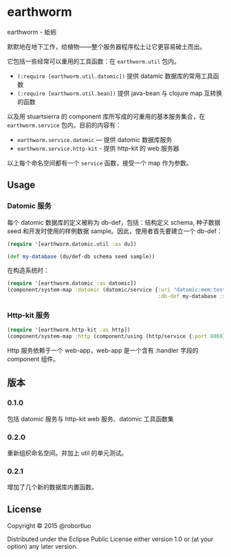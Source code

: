 # earthworm

earthworm - 蚯蚓

默默地在地下工作，给植物——整个服务器程序松土让它更容易破土而出。

它包括一些经常可以重用的工具函数：在 `earthworm.util` 包内。

 * `(:require [earthworm.util.datomic])` 提供 datamic 数据库的常用工具函数
 * `(:require [earthworm.util.bean])` 提供 java-bean 与 clojure map 互转换的函数


以及用 stuartsierra 的 component 库所写成的可重用的基本服务集合，在 `earthworm.service` 包内。目前的内容有：

 * `earthworm.service.datomic` — 提供 datomic 数据库服务
 * `earthworm.service.http-kit` - 提供 http-kit 的 web 服务器

以上每个命名空间都有一个 `service` 函数，接受一个 map 作为参数。

## Usage

### Datomic 服务

每个 datomic 数据库的定义被称为 db-def，包括：结构定义 schema, 种子数据 seed 和开发时使用的样例数据 sample。因此，使用者首先要建立一个 db-def：

```clojure
(require '[earthworm.datomic.util :as du])

(def my-database (du/def-db schema seed sample))
```

在构造系统时：

```clojure
(require '[earthworm.datomic :as datomic])
(component/system-map :datomic (datomic/service {:uri "datomic:mem:test"
                                                 :db-def my-database :sample? true})
```

### Http-kit 服务

```clojure
(require '[earthworm.http-kit :as http])
(component/system-map :http (component/using (http/service {:port 8080}) [web-app]))
```

Http 服务依赖于一个 web-app，web-app 是一个含有 :handler 字段的 component 组件。


## 版本

### 0.1.0

包括 datomic 服务与 http-kit web 服务、datomic 工具函数集

### 0.2.0

重新组织命名空间。并加上 util 的单元测试。

### 0.2.1

增加了几个新的数据库内置函数。

## License

Copyright © 2015 @robortluo

Distributed under the Eclipse Public License either version 1.0 or (at
your option) any later version.
